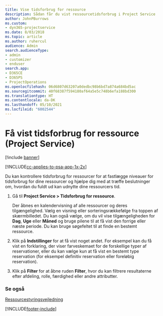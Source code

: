 ```yaml
---
title: Vise tidsforbrug for ressource
description: Sådan får du vist ressourcetidsforbrug i Project Service
author: JohnPBurrows
ms.custom:
- dyn365-projectservice
ms.date: 8/03/2018
ms.topic: article
ms.author: ruhercul
audience: Admin
search.audienceType:
- admin
- customizer
- enduser
search.app:
- D365CE
- D365PS
- ProjectOperations
ms.openlocfilehash: 06d6807d63207a0dedbc98b6bd7a874a684bd5ac
ms.sourcegitcommit: 40f68387f594180af64a5e5c748b6efa188bd300
ms.translationtype: HT
ms.contentlocale: da-DK
ms.lasthandoff: 05/10/2021
ms.locfileid: "6002544"
---
```

# <a name="view-resource-utilization-project-service"></a>Få vist tidsforbrug for ressource (Project Service)

[!include [banner](../includes/psa-now-project-operations.md)]

[!INCLUDE[cc-applies-to-psa-app-1x-2x](../includes/cc-applies-to-psa-app-1x-2x.md)]

Du kan kontrollere tidsforbrug for ressourcer for at fastlægge niveauer for tidsforbrug for dine ressourcer og hjælpe dig med at træffe beslutninger om, hvordan du fuldt ud kan udnytte dine ressourcers tid.  
  
1. Gå til **Project Service > Tidsforbrug for ressource**. 

     Der åbnes en kalendervisning af alle ressourcer og deres tilgængelighed. Vælg en visning eller sorteringsrækkefølge fra toppen af skærmbilledet. Du kan også vælge, om du vil vise tilgængeligheden for **Dag**, **Uge** eller **Måned** og bruge pilene til at få vist den forrige eller næste periode. Du kan bruge søgefeltet til at finde en bestemt ressource.      
  
2. Klik på **Indstillinger** for at få vist noget andet. For eksempel kan du få vist en forklaring, der viser farveskemaet for de forskellige typer af reservationer, eller du kan vælge kun at få vist en bestemt type reservation (for eksempel definitiv reservation eller foreløbig reservation).  

3. Klik på **Filter** for at åbne ruden **Filter**, hvor du kan filtrere resultaterne efter afdeling, rolle, færdighed eller andre attributter.  
  
### <a name="see-also"></a>Se også  
 [Ressourcestyringsvejledning](../psa/resource-manager-guide.md)


[!INCLUDE[footer-include](../includes/footer-banner.md)]